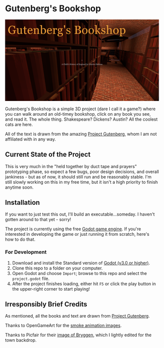# Gutenberg's Bookshop

![](docs/img/readme/banner.png)

Gutenberg's Bookshop is a simple 3D project (dare I call it a game?) where you can walk around an old-timey bookshop, click on any book you see, and read it. The whole thing. Shakespeare? Dickens? Austin? All the coolest cats are here.

All of the text is drawn from the amazing [Project Gutenberg](https://www.gutenberg.org/), whom I am not affiliated with in any way.

## Current State of the Project

This is very much in the "held together by duct tape and prayers" prototyping phase, so expect a few bugs, poor design decisions, and overall jankiness - but as of now, it should still run and be reasonably stable. I'm still slowly working on this in my free time, but it isn't a high priority to finish anytime soon.

## Installation

If you want to just test this out, I'll build an executable...someday. I haven't gotten around to that yet - sorry!

The project is currently using the free [Godot game engine](https://godotengine.org/). If you're interested in developing the game or just running it from scratch, here's how to do that.

### For Development

1. Download and install the Standard version of [Godot (v3.0 or higher)](https://godotengine.org/download).
2. Clone this repo to a folder on your computer.
3. Open Godot and choose `Import`; browse to this repo and select the `project.godot` file.
4. After the project finishes loading, either hit `F5` or click the play button in the upper-right corner to start playing!

## Irresponsibly Brief Credits

As mentioned, all the books and text are drawn from [Project Gutenberg](https://www.gutenberg.org/).

Thanks to OpenGameArt for the [smoke animation images](https://opengameart.org/content/smoke-aura).

Thanks to Picfair for their [image of Bryggen](https://www.picfair.com/pics/06219341-bergen-norway-view-of-historical-buildings-houses-in-bryggen-hanseatic), which I lightly edited for the town backdrop.
